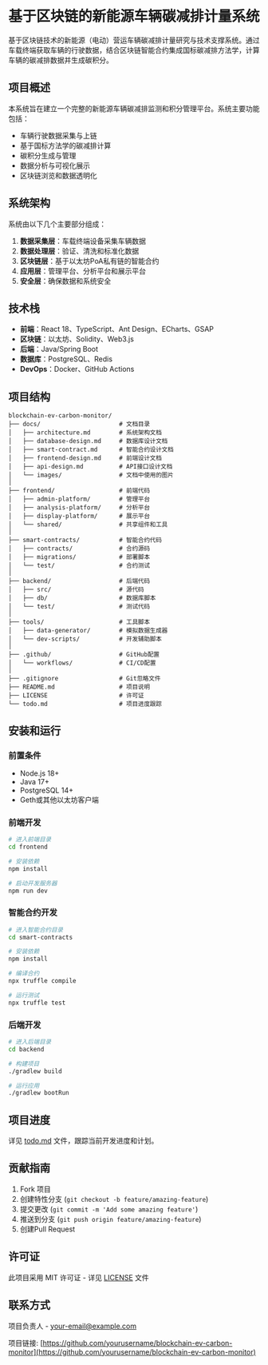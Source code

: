 # 基于区块链的新能源车辆碳减排计量系统

基于区块链技术的新能源（电动）营运车辆碳减排计量研究与技术支撑系统。通过车载终端获取车辆的行驶数据，结合区块链智能合约集成国标碳减排方法学，计算车辆的碳减排数据并生成碳积分。

## 项目概述

本系统旨在建立一个完整的新能源车辆碳减排监测和积分管理平台。系统主要功能包括：

- 车辆行驶数据采集与上链
- 基于国标方法学的碳减排计算
- 碳积分生成与管理
- 数据分析与可视化展示
- 区块链浏览和数据透明化

## 系统架构

系统由以下几个主要部分组成：

1. **数据采集层**：车载终端设备采集车辆数据
2. **数据处理层**：验证、清洗和标准化数据
3. **区块链层**：基于以太坊PoA私有链的智能合约
4. **应用层**：管理平台、分析平台和展示平台
5. **安全层**：确保数据和系统安全

## 技术栈

- **前端**：React 18、TypeScript、Ant Design、ECharts、GSAP
- **区块链**：以太坊、Solidity、Web3.js
- **后端**：Java/Spring Boot
- **数据库**：PostgreSQL、Redis
- **DevOps**：Docker、GitHub Actions

## 项目结构

```
blockchain-ev-carbon-monitor/
├── docs/                      # 文档目录
│   ├── architecture.md        # 系统架构文档
│   ├── database-design.md     # 数据库设计文档 
│   ├── smart-contract.md      # 智能合约设计文档
│   ├── frontend-design.md     # 前端设计文档
│   ├── api-design.md          # API接口设计文档
│   └── images/                # 文档中使用的图片
│
├── frontend/                  # 前端代码
│   ├── admin-platform/        # 管理平台
│   ├── analysis-platform/     # 分析平台
│   ├── display-platform/      # 展示平台
│   └── shared/                # 共享组件和工具
│
├── smart-contracts/           # 智能合约代码
│   ├── contracts/             # 合约源码
│   ├── migrations/            # 部署脚本
│   └── test/                  # 合约测试
│
├── backend/                   # 后端代码
│   ├── src/                   # 源代码
│   ├── db/                    # 数据库脚本
│   └── test/                  # 测试代码
│
├── tools/                     # 工具脚本
│   ├── data-generator/        # 模拟数据生成器
│   └── dev-scripts/           # 开发辅助脚本
│
├── .github/                   # GitHub配置
│   └── workflows/             # CI/CD配置
│
├── .gitignore                 # Git忽略文件
├── README.md                  # 项目说明
├── LICENSE                    # 许可证
└── todo.md                    # 项目进度跟踪
```

## 安装和运行

### 前置条件

- Node.js 18+
- Java 17+
- PostgreSQL 14+
- Geth或其他以太坊客户端

### 前端开发

```bash
# 进入前端目录
cd frontend

# 安装依赖
npm install

# 启动开发服务器
npm run dev
```

### 智能合约开发

```bash
# 进入智能合约目录
cd smart-contracts

# 安装依赖
npm install

# 编译合约
npx truffle compile

# 运行测试
npx truffle test
```

### 后端开发

```bash
# 进入后端目录
cd backend

# 构建项目
./gradlew build

# 运行应用
./gradlew bootRun
```

## 项目进度

详见 [todo.md](todo.md) 文件，跟踪当前开发进度和计划。

## 贡献指南

1. Fork 项目
2. 创建特性分支 (`git checkout -b feature/amazing-feature`)
3. 提交更改 (`git commit -m 'Add some amazing feature'`)
4. 推送到分支 (`git push origin feature/amazing-feature`)
5. 创建Pull Request

## 许可证

此项目采用 MIT 许可证 - 详见 [LICENSE](LICENSE) 文件

## 联系方式

项目负责人 - [your-email@example.com](mailto:your-email@example.com)

项目链接: [https://github.com/yourusername/blockchain-ev-carbon-monitor](https://github.com/yourusername/blockchain-ev-carbon-monitor)
